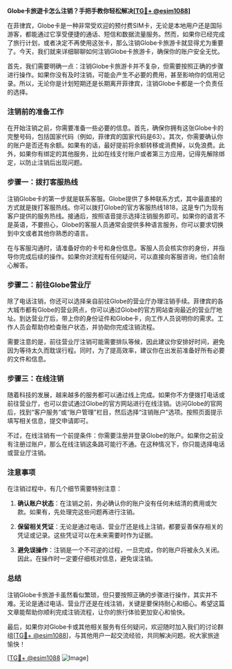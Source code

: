 **Globe卡旅遊卡怎么注销？手把手教你轻松解决[[TG💪+ @esim1088](https://t.me/s/esim1088)]**

在菲律宾，Globe卡是一种非常受欢迎的预付费SIM卡，无论是本地用户还是国际游客，都能通过它享受便捷的通话、短信和数据流量服务。然而，如果你已经完成了旅行计划，或者决定不再使用这张卡，那么注销Globe卡旅游卡就显得尤为重要了。今天，我们就来详细聊聊如何注销Globe卡旅游卡，确保你的账户安全无忧。

首先，我们需要明确一点：注销Globe卡旅游卡并不复杂，但需要按照正确的步骤进行操作。如果你没有及时注销，可能会产生不必要的费用，甚至影响你的信用记录。所以，无论你是计划短期还是长期离开菲律宾，注销Globe卡都是一个负责任的选择。

### 注销前的准备工作

在开始注销之前，你需要准备一些必要的信息。首先，确保你拥有这张Globe卡的完整号码，包括国家代码（例如，菲律宾的国家代码是63）。其次，你需要确认你的账户是否还有余额。如果有的话，最好提前将余额转移或消费掉，以免浪费。此外，如果你有绑定的其他服务，比如在线支付账户或者第三方应用，记得先解除绑定，以防止注销后出现问题。

### 步骤一：拨打客服热线

注销Globe卡的第一步就是联系客服。Globe提供了多种联系方式，其中最直接的方式就是拨打客服热线。你可以拨打Globe的官方客服热线1818，这是专门为现有客户提供的服务热线。接通后，按照语音提示选择注销服务即可。如果你的语言不是英语，不要担心，Globe的客服人员通常会提供多种语言服务，你可以要求切换到中文或者其他你熟悉的语言。

在与客服沟通时，请准备好你的卡号和身份信息。客服人员会核实你的身份，并指导你完成后续的操作。如果你对流程有任何疑问，可以直接向客服咨询，他们会耐心解答。

### 步骤二：前往Globe营业厅

除了电话注销，你还可以选择亲自前往Globe的营业厅办理注销手续。菲律宾的各大城市都有Globe的营业网点，你可以通过Globe的官方网站查询最近的营业厅地址。到达营业厅后，带上你的身份证件和Globe卡，向工作人员说明你的需求。工作人员会帮助你检查账户状态，并协助你完成注销流程。

需要注意的是，前往营业厅注销可能需要排队等候，因此建议你安排好时间，避免因为等待太久而耽误行程。同时，为了提高效率，建议你在出发前准备好所有必要的文件和信息。

### 步骤三：在线注销

随着科技的发展，越来越多的服务都可以通过线上完成。如果你不方便拨打电话或前往营业厅，也可以尝试通过Globe的官方网站进行在线注销。访问Globe的官网后，找到“客户服务”或“账户管理”栏目，然后选择“注销账户”选项。按照页面提示填写相关信息，提交申请即可。

不过，在线注销有一个前提条件：你需要注册并登录Globe的账户。如果你之前没有注册过账户，那么在线注销这条路可能行不通。在这种情况下，你只能选择电话或营业厅注销。

### 注意事项

在注销过程中，有几个细节需要特别注意：

1. **确认账户状态**：在注销之前，务必确认你的账户没有任何未结清的费用或欠款。如果有，先处理完这些问题再进行注销。
   
2. **保留相关凭证**：无论是通过电话、营业厅还是线上注销，都要妥善保存相关的凭证或记录。这些凭证可以在未来需要时作为证据。

3. **避免误操作**：注销是一个不可逆的过程，一旦完成，你的账户将被永久关闭。因此，在操作时一定要仔细核对信息，避免误注销。

### 总结

注销Globe卡旅游卡虽然看似繁琐，但只要按照正确的步骤进行操作，其实并不难。无论是通过电话、营业厅还是在线注销，关键是要保持耐心和细心。希望这篇文章能帮助你顺利完成注销流程，让你的旅行体验更加安心和愉快。

最后，如果你对Globe卡或其他相关服务有任何疑问，欢迎随时加入我们的讨论群组[[TG💪+ @esim1088](https://t.me/s/esim1088)]，与其他用户一起交流经验，共同解决问题。祝大家旅途愉快！

[[TG💪+ @esim1088](https://t.me/s/esim1088) ![Image](https://i.postimg.cc/4NQfJmqS/Snipaste-2025-05-13-00-14-12.png)]